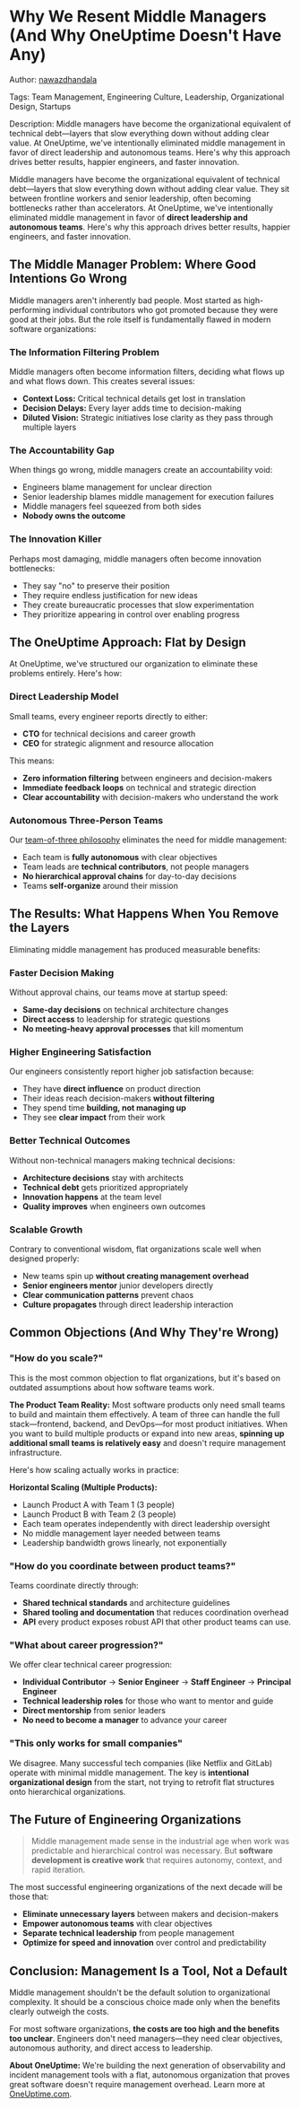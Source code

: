 # Why We Resent Middle Managers (And Why OneUptime Doesn't Have Any)

Author: [nawazdhandala](https://www.github.com/nawazdhandala)

Tags: Team Management, Engineering Culture, Leadership, Organizational Design, Startups

Description: Middle managers have become the organizational equivalent of technical debt—layers that slow everything down without adding clear value. At OneUptime, we've intentionally eliminated middle management in favor of direct leadership and autonomous teams. Here's why this approach drives better results, happier engineers, and faster innovation.

Middle managers have become the organizational equivalent of technical debt—layers that slow everything down without adding clear value. They sit between frontline workers and senior leadership, often becoming bottlenecks rather than accelerators. At OneUptime, we've intentionally eliminated middle management in favor of **direct leadership and autonomous teams**. Here's why this approach drives better results, happier engineers, and faster innovation.

## The Middle Manager Problem: Where Good Intentions Go Wrong

Middle managers aren't inherently bad people. Most started as high-performing individual contributors who got promoted because they were good at their jobs. But the role itself is fundamentally flawed in modern software organizations:

### The Information Filtering Problem

Middle managers often become information filters, deciding what flows up and what flows down. This creates several issues:

- **Context Loss:** Critical technical details get lost in translation
- **Decision Delays:** Every layer adds time to decision-making
- **Diluted Vision:** Strategic initiatives lose clarity as they pass through multiple layers

### The Accountability Gap

When things go wrong, middle managers create an accountability void:

- Engineers blame management for unclear direction
- Senior leadership blames middle management for execution failures  
- Middle managers feel squeezed from both sides
- **Nobody owns the outcome**

### The Innovation Killer

Perhaps most damaging, middle managers often become innovation bottlenecks:

- They say "no" to preserve their position
- They require endless justification for new ideas
- They create bureaucratic processes that slow experimentation
- They prioritize appearing in control over enabling progress

## The OneUptime Approach: Flat by Design

At OneUptime, we've structured our organization to eliminate these problems entirely. Here's how:

### Direct Leadership Model

Small teams, every engineer reports directly to either:
- **CTO** for technical decisions and career growth
- **CEO** for strategic alignment and resource allocation

This means:
- **Zero information filtering** between engineers and decision-makers
- **Immediate feedback loops** on technical and strategic direction
- **Clear accountability** with decision-makers who understand the work

### Autonomous Three-Person Teams

Our [team-of-three philosophy](https://oneuptime.com/blog/post/2025-03-13-power-of-three-how-small-teams-drive-big-results/view) eliminates the need for middle management:

- Each team is **fully autonomous** with clear objectives
- Team leads are **technical contributors**, not people managers
- **No hierarchical approval chains** for day-to-day decisions
- Teams **self-organize** around their mission


## The Results: What Happens When You Remove the Layers

Eliminating middle management has produced measurable benefits:

### Faster Decision Making

Without approval chains, our teams move at startup speed:
- **Same-day decisions** on technical architecture changes
- **Direct access** to leadership for strategic questions
- **No meeting-heavy approval processes** that kill momentum

### Higher Engineering Satisfaction

Our engineers consistently report higher job satisfaction because:
- They have **direct influence** on product direction
- Their ideas reach decision-makers **without filtering**
- They spend time **building, not managing up**
- They see **clear impact** from their work

### Better Technical Outcomes

Without non-technical managers making technical decisions:
- **Architecture decisions** stay with architects
- **Technical debt** gets prioritized appropriately
- **Innovation happens** at the team level
- **Quality improves** when engineers own outcomes

### Scalable Growth

Contrary to conventional wisdom, flat organizations scale well when designed properly:
- New teams spin up **without creating management overhead**
- **Senior engineers mentor** junior developers directly
- **Clear communication patterns** prevent chaos
- **Culture propagates** through direct leadership interaction

## Common Objections (And Why They're Wrong)

### "How do you scale?"

This is the most common objection to flat organizations, but it's based on outdated assumptions about how software teams work.

**The Product Team Reality:** Most software products only need small teams to build and maintain them effectively. A team of three can handle the full stack—frontend, backend, and DevOps—for most product initiatives. When you want to build multiple products or expand into new areas, **spinning up additional small teams is relatively easy** and doesn't require management infrastructure.

Here's how scaling actually works in practice:

**Horizontal Scaling (Multiple Products):**
- Launch Product A with Team 1 (3 people)
- Launch Product B with Team 2 (3 people)  
- Each team operates independently with direct leadership oversight
- No middle management layer needed between teams
- Leadership bandwidth grows linearly, not exponentially

### "How do you coordinate between product teams?"

Teams coordinate directly through:

- **Shared technical standards** and architecture guidelines
- **Shared tooling and documentation** that reduces coordination overhead
- **API** every product exposes robust API that other product teams can use. 

### "What about career progression?"

We offer clear technical career progression:
- **Individual Contributor** → **Senior Engineer** → **Staff Engineer** → **Principal Engineer**
- **Technical leadership roles** for those who want to mentor and guide
- **Direct mentorship** from senior leaders
- **No need to become a manager** to advance your career

### "This only works for small companies"

We disagree. Many successful tech companies (like Netflix and GitLab) operate with minimal middle management. The key is **intentional organizational design** from the start, not trying to retrofit flat structures onto hierarchical organizations.

## The Future of Engineering Organizations

> Middle management made sense in the industrial age when work was predictable and hierarchical control was necessary. But **software development is creative work** that requires autonomy, context, and rapid iteration.

The most successful engineering organizations of the next decade will be those that:
- **Eliminate unnecessary layers** between makers and decision-makers
- **Empower autonomous teams** with clear objectives
- **Separate technical leadership** from people management
- **Optimize for speed and innovation** over control and predictability


## Conclusion: Management Is a Tool, Not a Default

Middle management shouldn't be the default solution to organizational complexity. It should be a conscious choice made only when the benefits clearly outweigh the costs.

For most software organizations, **the costs are too high and the benefits too unclear**. Engineers don't need managers—they need clear objectives, autonomous authority, and direct access to leadership.

**About OneUptime:** We're building the next generation of observability and incident management tools with a flat, autonomous organization that proves great software doesn't require management overhead. Learn more at [OneUptime.com](https://oneuptime.com).